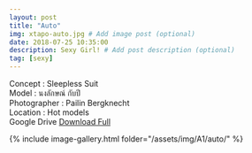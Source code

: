 ```yaml
---
layout: post
title: "Auto"
img: xtapo-auto.jpg # Add image post (optional)
date: 2018-07-25 10:35:00
description: Sexy Girl! # Add post description (optional)
tag: [sexy]
---
```

Concept : Sleepless Suit  
Model : นงลักษณ์ กับปี  
Photographer : Pailin Bergknecht  
Location : Hot models         
Google Drive [Download Full](http://gestyy.com/e0Gqs3)                    

{% include image-gallery.html folder="/assets/img/A1/auto/" %}
